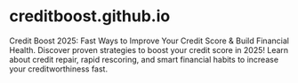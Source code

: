 # creditboost.github.io
Credit Boost 2025: Fast Ways to Improve Your Credit Score &amp; Build Financial Health. Discover proven strategies to boost your credit score in 2025! Learn about credit repair, rapid rescoring, and smart financial habits to increase your creditworthiness fast.
